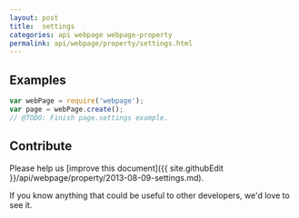 ```yaml
---
layout: post
title:  settings
categories: api webpage webpage-property
permalink: api/webpage/property/settings.html
---
```


## Examples

```javascript
var webPage = require('webpage');
var page = webPage.create();
// @TODO: Finish page.settings example.
```

## Contribute

Please help us [improve this document]({{ site.githubEdit }}/api/webpage/property/2013-08-09-settings.md).

If you know anything that could be useful to other developers, we'd love to see it.


